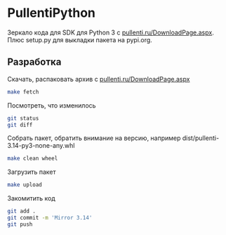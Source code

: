 # PullentiPython

Зеркало кода для SDK для Python 3 с [pullenti.ru/DownloadPage.aspx](http://www.pullenti.ru/DownloadPage.aspx). Плюс setup.py для выкладки пакета на pypi.org.

## Разработка

Скачать, распаковать архив с [pullenti.ru/DownloadPage.aspx](http://www.pullenti.ru/DownloadPage.aspx)

```bash
make fetch
```

Посмотреть, что изменилось

```bash
git status
git diff
```

Собрать пакет, обратить внимание на версию, например dist/pullenti-3.14-py3-none-any.whl

```bash
make clean wheel
```

Загрузить пакет

```bash
make upload
```

Закомитить код

```bash
git add .
git commit -m 'Mirror 3.14'
git push
```
